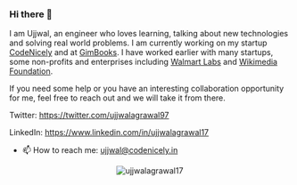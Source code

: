 ### Hi there 👋


I am Ujjwal, an engineer who loves learning, talking about new technologies and solving real world problems. I am currently working on my startup [CodeNicely](https://codenicely.in/) and at [GimBooks](https://gimbooks.com). I have worked earlier with many startups, some non-profits and enterprises including [Walmart Labs](https://www.walmartlabs.com/) and [Wikimedia Foundation](http://wikimediafoundation.org/). 

If you need some help or you have an interesting collaboration opportunity for me, feel free to reach out and we will take it from there.

Twitter: https://twitter.com/ujjwalagrawal97

LinkedIn: https://www.linkedin.com/in/ujjwalagrawal17

- 📫 How to reach me: ujjwal@codenicely.in
<!--
**ujjwalagrawal17/ujjwalagrawal17** is a ✨ _special_ ✨ repository because its `README.md` (this file) appears on your GitHub profile.

Here are some ideas to get you started:

- 🔭 I’m currently working on ...
- 🌱 I’m currently learning ...
- 👯 I’m looking to collaborate on ...
- 🤔 I’m looking for help with ...
- 💬 Ask me about ...
- 😄 Pronouns: ...
- ⚡ Fun fact: ...
-->

<p align="center"> <img src="https://github-readme-stats.vercel.app/api?username=ujjwalagrawal17&show_icons=true&theme=tokyonight" alt="ujjwalagrawal17" /> </p>
